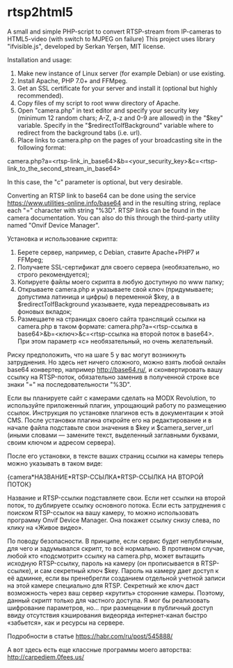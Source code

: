 # rtsp2html5
A small and simple PHP-script to convert RTSP-stream from IP-cameras to HTML5-video (with switch to MJPEG on failure)
This project uses library "ifvisible.js", developed by Serkan Yerşen, MIT license.

Installation and usage:

1. Make new instance of Linux server (for example Debian) or use existing.
2. Install Apache, PHP 7.0+ and FFMpeg.
3. Get an SSL certificate for your server and install it (optional but highly recommended).
4. Сopy files of my script to root www directory of Apache.
5. Open "camera.php" in text editor and specify your security key (minimum 12 random chars; A-Z, a-z and 0-9 are allowed) in the "$key" variable. Specify in the "$redirectToIfBackground" variable where to redirect from the background tabs (i.e. url).
6. Place links to camera.php on the pages of your broadcasting site in the following format:

camera.php?a=<rtsp-link_in_base64>&b=<your_security_key>&c=<rtsp-link_to_the_second_stream_in_base64> 

In this case, the "c" parameter is optional, but very desirable.

Converting an RTSP link to base64 can be done using the service https://www.utilities-online.info/base64 and in the resulting string, replace each "=" character with string "%3D". RTSP links can be found in the camera documentation. You can also do this through the third-party utility named "Onvif Device Manager".


Установка и использование скрипта:

1. Берете сервер, например, с Debian, ставите Apache+PHP7 и FFMpeg;
2. Получаете SSL-сертификат для своего сервера (необязательно, но строго рекомендуется);
3. Копируете файлы моего скрипта в любую доступную по www папку;
4. Открываете camera.php и указываете свой ключ (придумываете; допустима латиница и цифры) в переменной $key, а в $redirectToIfBackground указываете, куда переадресовывать из фоновых вкладок;
5. Размещаете на страницах своего сайта трансляций ссылки на camera.php в таком формате: camera.php?a=<rtsp-ссылка в base64>&b=<ключ>&c=<rtsp-ссылка на второй поток в base64>. При этом параметр «c» необязательный, но очень желательный.

Риску предположить, что на шаге 5 у вас могут возникнуть затруднения. Но здесь нет ничего сложного, можно взять любой онлайн base64 конвертер, например http://base64.ru/, и сконвертировать вашу ссылку на RTSP-поток, обязательно заменив в полученной строке все знаки "=" на последовательности "%3D".

Если вы планируете сайт с камерами сделать на MODX Revolution, то используйте приложенный плагин, упрощающий работу по размещению ссылок. Инструкция по установке плагинов есть в документации к этой CMS. После установки плагина откройте его на редактирование и в начале файла подставьте свои значения в $key и $camera_server_url (иными словами — замените текст, выделенный заглавными буквами, своим ключом и адресом сервера).

После его установки, в тексте ваших страниц ссылки на камеры теперь можно указывать в таком виде:

{camera\*НАЗВАНИЕ\*RTSP-ССЫЛКА\*RTSP-ССЫЛКА НА ВТОРОЙ ПОТОК}

Название и RTSP-ссылки подставляете свои. Если нет ссылки на второй поток, то дублируете ссылку основного потока. Если есть затруднения с поиском RTSP-ссылок на вашу камеру, то можно использовать программу Onvif Device Manager. Она покажет ссылку снизу слева, по клику на «Живое видео».

По поводу безопасности. В принципе, если сервис будет непубличным, для чего и задумывался скрипт, то всё нормально. В противном случае, любой кто «подсмотрит» ссылку на camera.php, может вытащить исходную RTSP-ссылку, пароль на камеру (он прописывается в RTSP-ссылке), и сам секретный ключ $key. Пароль на камеру дает доступ к её админке, если вы пренебрегли созданием отдельной учетной записи на этой камере специально для RTSP. Секретный же ключ даст возможность через ваш сервер «крутить» сторонние камеры. Поэтому, данный скрипт только для частного доступа. Я мог бы реализовать шифрование параметров, но… при размещении в публичный доступ ввиду отсутствия кэширования видеоряда интернет-канал быстро «забьется», как и ресурсы на сервере.

Подробности в статье https://habr.com/ru/post/545888/

А вот здесь есть еще классные программы моего авторства: http://carpediem.0fees.us/
